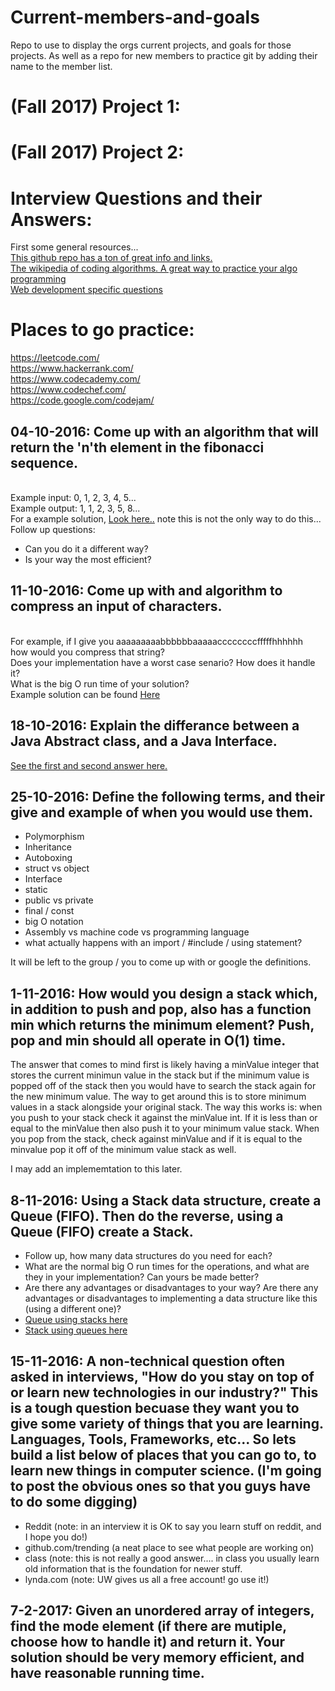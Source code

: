 # Current-members-and-goals
Repo to use to display the orgs current projects, and goals for those projects. As well as a repo for new members to practice git by adding their name to the member list.

# (Fall 2017) Project 1:

# (Fall 2017) Project 2:

# Interview Questions and their Answers:
First some general resources...<br>
<a href="https://github.com/cassidoo/getting-a-gig">This github repo has a ton of great info and links.</a><br>
<a href="http://rosettacode.org/wiki/Rosetta_Code">The wikipedia of coding algorithms. A great way to practice your algo programming</a><br>
<a href="https://github.com/h5bp/Front-end-Developer-Interview-Questions">Web development specific questions</a>

# Places to go practice:
<a href="https://leetcode.com/">https://leetcode.com/</a><br>
<a href="https://www.hackerrank.com/">https://www.hackerrank.com/</a><br>
<a href="https://www.codecademy.com/">https://www.codecademy.com/</a><br>
<a href="https://www.codechef.com/">https://www.codechef.com/</a><br>
<a href="https://code.google.com/codejam/">https://code.google.com/codejam/</a><br>

## 04-10-2016: Come up with an algorithm that will return the 'n'th element in the fibonacci sequence.
<br>Example input:  0, 1, 2, 3, 4, 5...
<br>Example output: 1, 1, 2, 3, 5, 8...
<br>For a example solution, <a href="https://github.com/UW-Enlight/Current-members-and-goals/blob/master/fib.py">Look here..</a> note this is not the only way to do this...
Follow up questions: 
- Can you do it a different way?
- Is your way the most efficient?

## 11-10-2016: Come up with and algorithm to compress an input of characters.
<br>For example, if I give you aaaaaaaaabbbbbbaaaaaccccccccfffffhhhhhh
<br> how would you compress that string?
<br> Does your implementation have a worst case senario? How does it handle it?
<br> What is the big O run time of your solution?
<br>Example solution can be found <a href="https://github.com/UW-Enlight/Current-members-and-goals/blob/master/compression.java">Here</a>

## 18-10-2016: Explain the differance between a Java Abstract class, and a Java Interface.
<a href="http://stackoverflow.com/questions/1913098/what-is-the-difference-between-an-interface-and-abstract-class">See the first and second answer here.</a>

## 25-10-2016: Define the following terms, and their give and example of when you would use them.
- Polymorphism
- Inheritance
- Autoboxing
- struct vs object
- Interface
- static
- public vs private
- final / const
- big O notation
- Assembly vs machine code vs programming language
- what actually happens with an import / #include / using statement?

It will be left to the group / you to come up with or google the definitions.

## 1-11-2016: How would you design a stack which, in addition to push and pop, also has a function min which returns the minimum element? Push, pop and min should all operate in O(1) time.

The answer that comes to mind first is likely having a minValue integer that stores the current minimun value in the stack but if the minimum value is popped off of the stack then you would have to search the stack again for the new minimum value.  The way to get around this is to store minimum values in a stack alongside your original stack. The way this works is: when you push to your stack check it against the minValue int. If it is less than or equal to the minValue then also push it to your minimum value stack. When you pop from the stack, check against minValue and if it is equal to the minvalue pop it off of the minimum value stack as well.

I may add an implememtation to this later.

## 8-11-2016: Using a Stack data structure, create a Queue (FIFO). Then do the reverse, using a Queue (FIFO) create a Stack.
- Follow up, how many data structures do you need for each?
- What are the normal big O run times for the operations, and what are they in your implementation? Can yours be made better?
- Are there any advantages or disadvantages to your way? Are there any advantages or disadvantages to implementing a data structure like this (using a different one)?
- <a href="http://stackoverflow.com/questions/688276/implement-stack-using-two-queues">Queue using stacks here</a>
- <a href="http://stackoverflow.com/questions/69192/how-to-implement-a-queue-using-two-stacks">Stack using queues here</a>

## 15-11-2016: A non-technical question often asked in interviews, "How do you stay on top of or learn new technologies in our industry?" This is a tough question becuase they want you to give some variety of things that you are learning. Languages, Tools, Frameworks, etc... So lets build a list below of places that you can go to, to learn new things in computer science. (I'm going to post the obvious ones so that you guys have to do some digging)
- Reddit (note: in an interview it is OK to say you learn stuff on reddit, and I hope you do!)
- github.com/trending (a neat place to see what people are working on)
- class (note: this is not really a good answer.... in class you usually learn old information that is the foundation for newer stuff.
- lynda.com (note: UW gives us all a free account! go use it!)

## 7-2-2017: Given an unordered array of integers, find the mode element (if there are mutiple, choose how to handle it) and return it. Your solution should be very memory efficient, and have reasonable running time.
